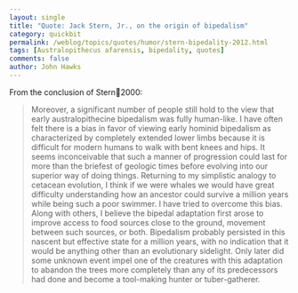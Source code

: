 ```yaml
---
layout: single 
title: "Quote: Jack Stern, Jr., on the origin of bipedalism" 
category: quickbit
permalink: /weblog/topics/quotes/humor/stern-bipedality-2012.html
tags: [Australopithecus afarensis, bipedality, quotes] 
comments: false 
author: John Hawks 
---
```


From the conclusion of <bib>Stern:climbing:2000</bib>:

<blockquote>Moreover, a significant number of people still hold to the view that early australopithecine bipedalism was fully human-like. I have often felt there is a bias in favor of viewing early hominid bipedalism as characterized by completely extended lower limbs because it is difficult for modern humans to walk with bent knees and hips. It seems inconceivable that such a manner of progression could last for more than the briefest of geologic times before evolving into our superior way of doing things. Returning to my simplistic analogy to cetacean evolution, I think if we were whales we would have great difficulty understanding how an ancestor could survive a million years while being such a poor swimmer. I have tried to overcome this bias. Along with others, I believe the bipedal adaptation first arose to improve access to food sources close to the ground, movement between such sources, or both. Bipedalism probably persisted in this nascent but effective state for a million years, with no indication that it would be anything other than an evolutionary sidelight. Only later did some unknown event impel one of the creatures with this adaptation to abandon the trees more completely than any of its predecessors had done and become a tool-making hunter or tuber-gatherer.</blockquote>


